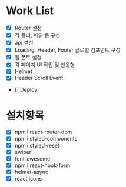 # Work List

- [x] Router 설정
- [x] 각 폴더, 파일 등 구성
- [x] api 설정
- [x] Loading, Header, Footer 글로벌 컴포넌트 구성
- [x] 웹 폰트 설정
- [x] 각 페이지 UI 작업 및 반응형
- [x] Helmet
- [x] Header Scroll Event
- [] Deploy

# 설치항목

- [x] npm i react-router-dom
- [x] npm i styled-components
- [x] npm i styled-reset
- [x] swiper
- [x] font-awesome
- [x] npm i react-hook-form
- [x] helmet-async
- [x] react icons
